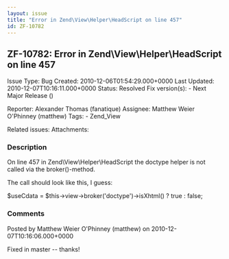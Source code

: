 ```yaml
---
layout: issue
title: "Error in Zend\View\Helper\HeadScript on line 457"
id: ZF-10782
---
```


ZF-10782: Error in Zend\\View\\Helper\\HeadScript on line 457
-------------------------------------------------------------

 Issue Type: Bug Created: 2010-12-06T01:54:29.000+0000 Last Updated: 2010-12-07T10:16:11.000+0000 Status: Resolved Fix version(s): - Next Major Release ()
 
 Reporter:  Alexander Thomas (fanatique)  Assignee:  Matthew Weier O'Phinney (matthew)  Tags: - Zend\_View
 
 Related issues: 
 Attachments: 
### Description

On line 457 in Zend\\View\\Helper\\HeadScript the doctype helper is not called via the broker()-method.

The call should look like this, I guess:

$useCdata = $this->view->broker('doctype')->isXhtml() ? true : false;

 

 

### Comments

Posted by Matthew Weier O'Phinney (matthew) on 2010-12-07T10:16:06.000+0000

Fixed in master -- thanks!

 

 